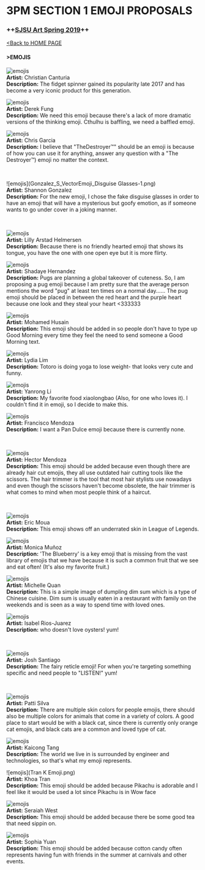 # **3PM SECTION 1 EMOJI PROPOSALS**

### **++[SJSU Art Spring 2019](https://carriehott.github.io/SJSU-Art74-Sp2019/)++**

[<Back to HOME PAGE](https://carriehott.github.io/SJSU-Art74-Sp2019/)

#### >EMOJIS

![emojis](canturia_c_vectoremoji.png)<br>
**Artist:** Christian Canturia<br>
**Description:** The fidget spinner gained its popularity late 2017 and has become a very iconic product for this generation.
<br>

![emojis](Fung_D_VectorEmoji-1.png)<br>
**Artist:** Derek Fung<br>
**Description:** We need this emoji because there's a lack of more dramatic versions of the thinking emoji. Cthulhu is baffling, we need a baffled emoji.
<br>

![emojis](Garcia_C_VectorEmoji_The_Destroyer.png)<br>
**Artist:** Chris Garcia<br>
**Description:** I believe that "TheDestroyer™" should be an emoji is because of how you can use it for anything, answer any question with a "The Destroyer™) emoji no matter the context.

<br>

![emojis](Gonzalez_S_VectorEmoji_Disguise Glasses-1.png)<br>
**Artist:** Shannon Gonzalez<br>
**Description:** For the new emoji, I chose the fake disguise glasses in order to have an emoji that will have a mysterious but goofy emotion, as if someone wants to go under cover in a joking manner.

<br>

![emojis](Helmersen_FirstInitial_VectorEmoji.png)<br>
**Artist:** Lilly Arstad Helmersen<br>
**Description:** Because there is no friendly hearted emoji that shows its tongue, you have the one with one open eye but it is more flirty.
<br>

![emojis](Hernandez_S_VectorEmoji.png)<br>
**Artist:** Shadaye Hernandez<br>
**Description:** Pugs are planning a global takeover of cuteness. So, I am proposing a pug emoji because I am pretty sure that the average person mentions the word "pug" at least ten times on a normal day......
The pug emoji should be placed in between the red heart and the purple heart because one look and they steal your heart <333333
<br>

![emojis](Husain_M_VectorEmoji.png)<br>
**Artist:** Mohamed Husain<br>
**Description:** This emoji should be added in so people don't have to type up Good Morning every time they feel the need to send someone a Good Morning text.
<br>

![emojis](Lim_L_VectorEmoji.png)<br>
**Artist:** Lydia Lim<br>
**Description:** Totoro is doing yoga to lose weight- that looks very cute and funny.
<br>

![emojis](liyanrong_emoji.png)<br>
**Artist:** Yanrong Li<br>
**Description:** My favorite food xiaolongbao (Also, for one who loves it). I couldn't find it in emoji, so I decide to make this.
<br>

![emojis](mendozafrancisco_Untitled-1.png)<br>
**Artist:** Francisco Mendoza<br>
**Description:** I want a Pan Dulce emoji because there is currently none.

<br>

![emojis](Mendoza_H_VectorEmoji.png)<br>
**Artist:** Hector Mendoza<br>
**Description:** This emoji should be added because even though there are already hair cut emojis, they all use outdated hair cutting tools like the scissors. The hair trimmer is the tool that most hair stylists use nowadays and even though the scissors haven't become obsolete, the hair trimmer is what comes to mind when most people think of a haircut.

<br>

![emojis](Moua_E_VectorEmoji.png)<br>
**Artist:** Eric Moua<br>
**Description:** This emoji shows off an underrated skin in League of Legends.
<br>

![emojis](Munoz_M_VectorEmoji.png)<br>
**Artist:** Monica Muñoz<br>
**Description:** 'The Blueberry' is a key emoji that is missing from the vast library of emojis that we have because it is such a common fruit that we see and eat often! (It's also my favorite fruit.)
<br>

![emojis](Quan_M_VectorEmoji.png)<br>
**Artist:** Michelle Quan<br>
**Description:** This is a simple image of dumpling dim sum which is a type of Chinese cuisine. Dim sum is usually eaten in a restaurant with family on the weekends and is seen as a way to spend time with loved ones.
<br>

![emojis](Rios_I_VectorEmoji.png)<br>
**Artist:** Isabel Rios-Juarez<br>
**Description:** who doesn't love oysters! yum!

<br>

![emojis](Santiago_J_Vector.png)<br>
**Artist:** Josh Santiago<br>
**Description:** The fairy reticle emoji! For when you're targeting something specific and need people to "LISTEN!" yum!

<br>

![emojis](Silva_P_VectorEmoji.png)<br>
**Artist:** Patti Silva<br>
**Description:** There are multiple skin colors for people emojis, there should also be multiple colors for animals that come in a variety of colors. A good place to start would be with a black cat, since there is currently only orange cat emojis, and black cats are a common and loved type of cat.
<br>

![emojis](Tang_K_Emoji.png)<br>
**Artist:** Kaicong Tang<br>
**Description:** The world we live in is surrounded by engineer and technologies, so that's what my emoji represents.
<br>

![emojis](Tran K Emoji.png)<br>
**Artist:** Khoa Tran<br>
**Description:** This emoji should be added because Pikachu is adorable and I feel like it would be used a lot since Pikachu is in Wow face
<br>

![emojis](West_S_VectorEmoji.png)<br>
**Artist:** Seraiah West<br>
**Description:** This emoji should be added because there be some good tea that need sippin on.
<br>

![emojis](Yuan_S_VectorEmoji-1.png)<br>
**Artist:** Sophia Yuan<br>
**Description:** This emoji should be added because cotton candy often represents having fun with friends in the summer at carnivals and other events.
<br>
